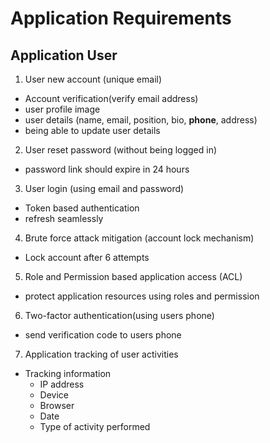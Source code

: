 # Application Requirements

## Application User

1. User new account (unique email)
*   Account verification(verify email address)
* user profile image
* user details (name, email, position, bio, **phone**, address)
* being able to update user details

2. User reset password (without being logged in)
* password link should expire in 24 hours

3. User login (using email and password)
* Token based authentication
* refresh seamlessly

4. Brute force attack mitigation (account lock mechanism)
* Lock account after 6 attempts

5. Role and Permission based application access (ACL)
* protect application resources using roles and permission

6. Two-factor authentication(using users phone)
* send verification code to users phone

7. Application tracking of user activities
* Tracking information
  * IP address
  * Device
  * Browser
  * Date
  * Type of activity performed